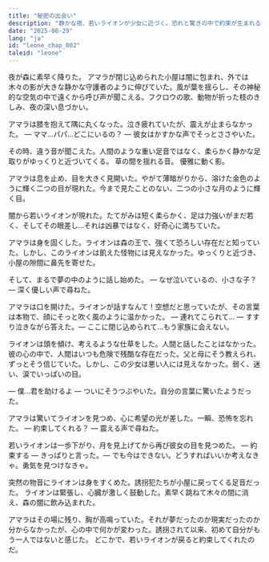 ```yaml
---
title: "秘密の出会い"
description: "静かな夜、若いライオンが少女に近づく。恐れと驚きの中で約束が生まれる――まだ守り方を知らない助けの約束。"
date: "2025-08-29"
lang: "ja"
id: "leone_chap_002"
taleid: "leone"
---
```


夜が森に素早く降りた。
アマラが閉じ込められた小屋は闇に包まれ、外では木々の影が大きな静かな守護者のように伸びていた。風が葉を揺らし、その神秘的な空気の中で遠くから呼び声が聞こえる。フクロウの歌、動物が折った枝のきしみ、夜の深い息づかい。

アマラは膝を抱えて隅に丸くなった。泣き疲れていたが、震えが止まらなかった。
— ママ…パパ…どこにいるの？ — 彼女はかすかな声でそっとささやいた。

その時、違う音が聞こえた。人間のような重い足音ではなく、柔らかく静かな足取りがゆっくりと近づいてくる。
草の間を揺れる音。
優雅に動く影。

アマラは息を止め、目を大きく見開いた。やがて薄暗がりから、溶けた金色のように輝く二つの目が現れた。今まで見たことのない、二つの小さな月のように輝く目。

闇から若いライオンが現れた。たてがみは短く柔らかく、足は力強いがまだ若く、そしてその眼差し…それは凶暴ではなく、好奇心に満ちていた。

アマラは身を固くした。ライオンは森の王で、強くて恐ろしい存在だと知っていた。しかし、このライオンは飢えた怪物には見えなかった。ゆっくりと近づき、小屋の隙間に鼻先を寄せた。

そして、まるで夢の中のように話し始めた。
— なぜ泣いているの、小さな子？ — 深く優しい声で尋ねた。

アマラは口を開けた。ライオンが話すなんて！空想だと思っていたが、その言葉は本物で、顔にそっと吹く風のように温かかった。
— 連れてこられて… — すすり泣きながら答えた。— ここに閉じ込められて…もう家族に会えない。

ライオンは頭を傾け、考えるような仕草をした。人間と話したことはなかった。彼の心の中で、人間はいつも危険で残酷な存在だった。父と母にそう教えられ、ずっとそう信じていた。しかし、この少女は悪い人には見えなかった。弱く、迷い、涙でいっぱいの目。

— 僕…君を助けるよ — ついにそうつぶやいた。自分の言葉に驚いたようだった。

アマラは驚いてライオンを見つめ、心に希望の光が差した。一瞬、恐怖を忘れた。
— 約束してくれる？ — 震える声で尋ねた。

若いライオンは一歩下がり、月を見上げてから再び彼女の目を見つめた。
— 約束する — きっぱりと言った。— でも今はできない。どうすればいいか考えなきゃ。勇気を見つけなきゃ。

突然の物音にライオンは身をすくめた。誘拐犯たちが小屋に戻ってくる足音だった。
ライオンは緊張し、心臓が激しく鼓動した。素早く跳ねて木々の間に消え、森の闇に飲み込まれた。

アマラはその場に残り、胸が高鳴っていた。それが夢だったのか現実だったのか分からなかったが、心の中で何かが変わった。誘拐されて以来、初めて自分がもう一人ではないと感じた。
どこかで、若いライオンが戻ると約束してくれたのだ。
